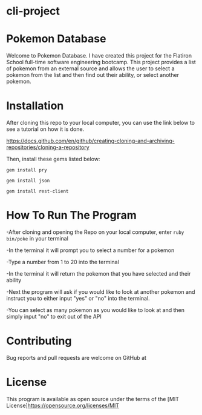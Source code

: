 # cli-project

# Pokemon Database

Welcome to Pokemon Database. I have created this project for the Flatiron School full-time software engineering bootcamp. This project provides a list of pokemon from an external source and allows the user to select a pokemon from the list and then find out their ability, or select another pokemon. 

# Installation

After cloning this repo to your local computer, you can use the link below to see a tutorial on how it is done. 

https://docs.github.com/en/github/creating-cloning-and-archiving-repositories/cloning-a-repository

Then, install these gems listed below: 

```
gem install pry
```
```
gem install json
```
```
gem install rest-client
```

# How To Run The Program

-After cloning and opening the Repo on your local computer, enter ```ruby bin/poke``` in your terminal

-In the terminal it will prompt you to select a number for a pokemon

-Type a number from 1 to 20 into the terminal

-In the terminal it will return the pokemon that you have selected and their ability

-Next the program will ask if you would like to look at another pokemon and instruct you to either input "yes" or "no" into the terminal.

-You can select as many pokemon as you would like to look at and then simply input "no" to exit out of the API

# Contributing

Bug reports and pull requests are welcome on GitHub at 

# License 

This program is available as open source under the terms of the [MIT License]https://opensource.org/licenses/MIT
